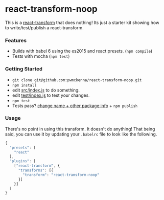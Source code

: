 # react-transform-noop

This is a [react-transform](https://github.com/gaearon/babel-plugin-react-transform) that does nothing! Its just a starter kit showing how to write/test/publish a react-transform.

### Features

- Builds with babel 6 using the es2015 and react presets. (`npm compile`)
- Tests with mocha (`npm test`)

### Getting Started

- `git clone git@github.com:pwmckenna/react-transform-noop.git`
- `npm install`
- edit [src/index.js](https://github.com/pwmckenna/react-transform-noop/blob/master/src/index.js#L2) to do something.
- edit [test/index.js](https://github.com/pwmckenna/react-transform-noop/blob/master/test/index.js) to test your changes.
- `npm test`
- Tests pass? [change name + other package info](https://github.com/pwmckenna/react-transform-noop/blob/master/package.json#L2) + `npm publish`

### Usage

There's no point in using this transform. It doesn't do anything! That being said, you can use it by updating your `.babelrc` file to look like the following.

```js
{
  "presets": [
    "react"
  ],
  "plugins": [
    ["react-transform", {
      "transforms": [{
        "transform": "react-transform-noop"
      }]
    }]
  ]
}
```
